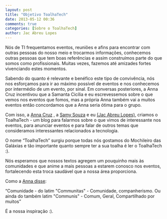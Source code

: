 ```yaml
---
layout: post
title: "Objetivo ToalhaTech"
date: 2013-05-12 00:36
comments: true
categories: [Sobre o ToalhaTech]
author: Jac Abreu Lopes
---
```


Nós de TI frequentamos eventos, reuniões e afins para encontrar com outras pessoas do nosso meio e trocarmos informações, conhecemos outras pessoas que tem boas referências e assim construímos parte do que somos como profissionais. Muitas vezes, fazemos até amizades fortes vivenciando estes momentos. 

Sabendo do quanto é relevante e benéfico este tipo de convivência, nós nos esforçamos para ir ao máximo possível de eventos e nos conhecemos por intermédio de um evento, por sinal. Em conversas posteriores, a Anna Cruz incentivou que a Samanta Cicília e eu escrevessemos sobre o que vemos nos eventos que fomos, mas a própria Anna também vai a muitos eventos então concordamos que a Anna seria ótima para o grupo. 
<!-- more -->
Com isso, a [Anna Cruz](https://twitter.com/yuizinha) , a [Samy Souza](https://twitter.com/samantacicilia) e eu [(Jac Abreu Lopes)](https://twitter.com/JacAbreu), criamos o ToalhaTech - um blog para falarmos sobre o que vimos de interessante nos eventos, para anunciar eventos e para falar de outros temas que consideramos interessantes relacionados a tecnologia. 

O nome “ToalhaTech” surgiu porque todas nós gostamos do Mochileiro das Galáxias e tão importante quanto sempre ter a sua toalha é ler o ToalhaTech :).

Nós esperamos que nossos textos agregem um pouquinho mais às comunidades e que anime a mais pessoas a estarem conosco nos eventos, fortalecendo esta troca saudável que a nossa área proporciona.

Como a [Anna disse](https://twitter.com/yuizinha/status/324149434344677379):

“Comunidade - do latim "Communitas" - Comunidade, companherismo. Ou ainda do também latim "Communis" - Comum, Geral, Compartilhado por muitos”

É a nossa inspiração :).


